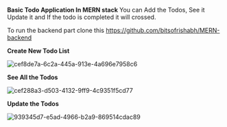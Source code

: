 **Basic Todo Application In MERN stack**
You can Add the Todos, See it Update it and If the todo is completed it will crossed.

To run the backend part clone this https://github.com/bitsofrishabh/MERN-backend


**Create New Todo List**


![cef8de7a-6c2a-445a-913e-4a696e7958c6](https://user-images.githubusercontent.com/24289526/61700220-fe339a00-ad59-11e9-91e0-99974ed5517d.png)


**See All the Todos**



![cef288a3-d503-4132-9ff9-4c9351f5cd77](https://user-images.githubusercontent.com/24289526/61700221-fe339a00-ad59-11e9-8a2f-bf4d2f11ff65.png)



**Update the Todos**



![939345d7-e5ad-4966-b2a9-869514cdac89](https://user-images.githubusercontent.com/24289526/61700224-fecc3080-ad59-11e9-8c59-26acb6147087.png)
